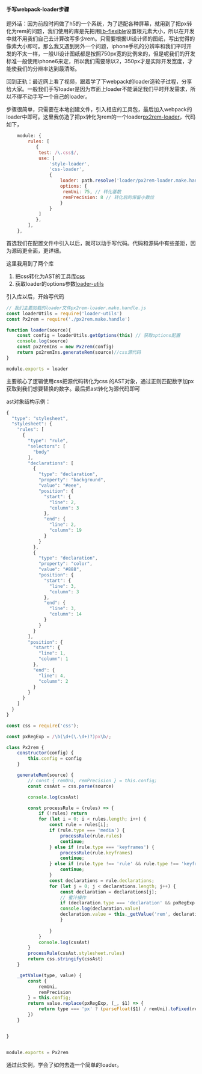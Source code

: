 #### 手写webpack-loader步骤

题外话：因为前段时间做了h5的一个系统，为了适配各种屏幕，就用到了把px转化为rem的问题，我们使用的库是先把用[lib-flexible](https://github.com/amfe/lib-flexible)设置根元素大小，所以在开发中就不用我们自己去计算改写多少rem。只需要根据UI设计师的图纸，写出觉得的像素大小即可。那么我又遇到另外一个问题，iphone手机的分辨率和我们平时开发的不太一样，一般UI设计图纸都是按照750px宽的比例来的，但是呢我们的开发标准一般使用iphone6来定，所以我们需要除以2，350px才是实际开发宽度，才能使我们的分辨率达到最清晰。

回到正轨：最近网上看了视频，跟着学了下webpack的loader造轮子过程，分享给大家。一般我们手写loader是因为市面上loader不能满足我们平时开发需求，所以不得不动手写一个自己的loader。

步骤很简单，只需要在本地创建文件，引入相应的工具包，最后加入webpack的loader中即可。这里我仿造了把px转化为rem的一个loader[px2rem-loader](https://www.npmjs.com/package/px2rem-loader)，代码如下，

```js
    module: {
        rules: [
           {
            test: /\.css$/,
            use: [
                'style-loader',
                'css-loader',
                {
                    loader: path.resolve('loader/px2rem-loader.make.handle'), // 我们自己的loader，引入方法很多种，这里不一一列举，使用的绝对路径
                    options: {
                     remUni: 75, // 转化基数
                     remPrecision: 8 // 转化后的保留小数位
                    }
                }
            ]
           },
        ],
    },
```

首选我们在配置文件中引入以后，就可以动手写代码。代码和源码中有些差距，因为源码更全面，更详细。

这里我用到了两个库

1. 把css转化为AST的工具库[css](https://www.npmjs.com/package/css)
2. 获取loader的options参数[loader-utils](https://github.com/webpack/loader-utils)

引入库以后，开始写代码



```js
// 我们主要加载的loader文件px2rem-loader.make.handle.js
const loaderUtils = require('loader-utils')
const Px2rem = require('./px2rem.make.handle')

function loader(source){
    const config = loaderUtils.getOptions(this) // 获取options配置
    console.log(source)
    const px2remIns = new Px2rem(config)
    return px2remIns.generateRem(source)//css源代码
}

module.exports = loader
```

主要核心了逻辑使用css把源代码转化为css 的AST对象，通过正则匹配数字加px获取到我们想要替换的数字。最后把ast转化为源代码即可

ast对象结构示例：

```js
{
  "type": "stylesheet",
  "stylesheet": {
    "rules": [
      {
        "type": "rule",
        "selectors": [
          "body"
        ],
        "declarations": [
          {
            "type": "declaration",
            "property": "background",
            "value": "#eee",
            "position": {
              "start": {
                "line": 2,
                "column": 3
              },
              "end": {
                "line": 2,
                "column": 19
              }
            }
          },
          {
            "type": "declaration",
            "property": "color",
            "value": "#888",
            "position": {
              "start": {
                "line": 3,
                "column": 3
              },
              "end": {
                "line": 3,
                "column": 14
              }
            }
          }
        ],
        "position": {
          "start": {
            "line": 1,
            "column": 1
          },
          "end": {
            "line": 4,
            "column": 2
          }
        }
      }
    ]
  }
}
```



```js
const css = require('css');

const pxRegExp = /\b(\d+(\.\d+)?)px\b/;

class Px2rem {
    constructor(config) {
        this.config = config
    }

    generateRem(source) {
        // const { remUni, remPrecision } = this.config;
        const cssAst = css.parse(source)

        console.log(cssAst)

        const processRule = (rules) => {
            if (!rules) return
            for (let i = 0; i < rules.length; i++) {
                const rule = rules[i];
                if (rule.type === 'media') {
                    processRule(rule.rules)
                    continue;
                } else if (rule.type === 'keyframes') {
                    processRule(rule.keyframes)
                    continue;
                } else if (rule.type !== 'rule' && rule.type !== 'keyframe') {
                    continue;
                }
                const declarations = rule.declarations;
                for (let j = 0; j < declarations.length; j++) {
                    const declaration = declarations[j];
                    // 蜜汁操作
                    if (declaration.type === 'declaration' && pxRegExp.test(declaration.value)) {
                    console.log(declaration.value)
                    declaration.value = this._getValue('rem', declaration.value)
                    }
                    
                }
            }
            console.log(cssAst)
        }
        processRule(cssAst.stylesheet.rules)
        return css.stringify(cssAst)
    }

    _getValue(type, value) {
        const {
            remUni,
            remPrecision
        } = this.config;
        return value.replace(pxRegExp, (_, $1) => {
            return type === 'px' ? (parseFloat($1) / remUni).toFixed(remPrecision) + type : parseFloat($1) / remUni + type
        })
    }


}


module.exports = Px2rem
```



通过此实例，学会了如何去造一个简单的loader。

